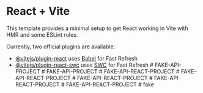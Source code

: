 # React + Vite

This template provides a minimal setup to get React working in Vite with HMR and some ESLint rules.

Currently, two official plugins are available:

- [@vitejs/plugin-react](https://github.com/vitejs/vite-plugin-react/blob/main/packages/plugin-react/README.md) uses [Babel](https://babeljs.io/) for Fast Refresh
- [@vitejs/plugin-react-swc](https://github.com/vitejs/vite-plugin-react-swc) uses [SWC](https://swc.rs/) for Fast Refresh
#   F A K E - A P I - P R O J E C T  
 #   F A K E - A P I - P R O J E C T  
 #   F A K E - A P I - R E A C T - P R O J E C T  
 #   F A K E - A P I - R E A C T - P R O J E C T  
 #   F A K E - A P I - R E A C T - P R O J E C T  
 #   F A K E - A P I - R E A C T - P R O J E C T  
 #   F A K E - A P I - R E A C T - P R O J E C T  
 #   f a k e  
 